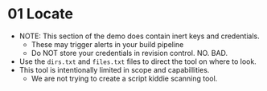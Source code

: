 # 01 Locate

- NOTE: This section of the demo does contain inert keys and credentials.
  - These may trigger alerts in your build pipeline
  - Do NOT store your credentials in revision control. NO. BAD.
- Use the `dirs.txt` and `files.txt` files to direct the tool on where to look.
- This tool is intentionally limited in scope and capabillities.
  - We are not trying to create a script kiddie scanning tool.